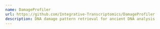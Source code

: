 ```yaml
---
name: DamageProfiler
url: https://github.com/Integrative-Transcriptomics/DamageProfiler
description: DNA damage pattern retrieval for ancient DNA analysis
---
```

